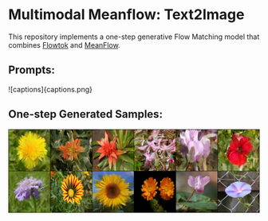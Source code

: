 # Multimodal Meanflow: Text2Image

This repository implements a one-step generative Flow Matching model that combines [Flowtok](https://arxiv.org/pdf/2503.10772) and [MeanFlow](https://arxiv.org/abs/2505.13447).

## Prompts:
![captions]{captions.png}
## One-step Generated Samples:
![Samples](Samples.png)

